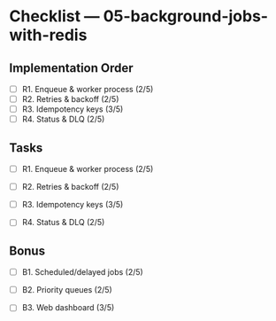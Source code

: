 # Checklist — 05-background-jobs-with-redis

## Implementation Order
- [ ] R1. Enqueue & worker process (2/5)
- [ ] R2. Retries & backoff (2/5)
- [ ] R3. Idempotency keys (3/5)
- [ ] R4. Status & DLQ (2/5)

## Tasks

- [ ] R1. Enqueue & worker process (2/5)

- [ ] R2. Retries & backoff (2/5)

- [ ] R3. Idempotency keys (3/5)

- [ ] R4. Status & DLQ (2/5)

## Bonus

- [ ] B1. Scheduled/delayed jobs (2/5)

- [ ] B2. Priority queues (2/5)

- [ ] B3. Web dashboard (3/5)
